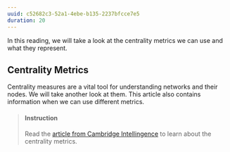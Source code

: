 ```yaml
---
uuid: c52682c3-52a1-4ebe-b135-2237bfcce7e5
duration: 20
---
```



In this reading, we will take a look at the centrality metrics we can use and what they represent.


## Centrality Metrics


Centrality measures are a vital tool for understanding networks and their nodes. We will take another look at them. This article also contains information when we can use different metrics.

> #### Instruction
> Read the [article from Cambridge Intellingence](https://cambridge-intelligence.com/keylines-faqs-social-network-analysis/
) to learn about the centrality metrics.

